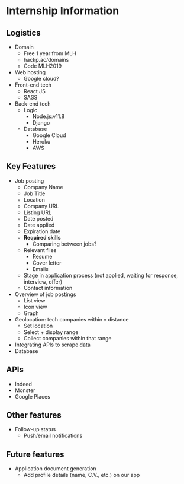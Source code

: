 # Internship Information

## Logistics

- Domain
  - Free 1 year from MLH
  - hackp.ac/domains
  - Code MLH2019
- Web hosting
  - Google cloud?
- Front-end tech
  - React JS
  - SASS
- Back-end tech
  - Logic
    - Node.js:v11.8
    - Django
  - Database
    - Google Cloud
    - Heroku
    - AWS

## Key Features

- Job posting
  - Company Name
  - Job Title
  - Location
  - Company URL
  - Listing URL
  - Date posted
  - Date applied
  - Expiration date
  - **Required skills**
    - Comparing between jobs?
  - Relevant files
    - Resume
    - Cover letter
    - Emails
  - Stage in application process (not applied, waiting for response, interview, offer)
  - Contact information
- Overview of job postings
  - List view
  - Icon view
  - Graph
- Geolocation: tech companies within `x` distance
  - Set location
  - Select + display range
  - Collect companies within that range
- Integrating APIs to scrape data
- Database

## APIs

- Indeed
- Monster
- Google Places

## Other features

- Follow-up status
  - Push/email notifications

## Future features

- Application document generation
  - Add profile details (name, C.V., etc.) on our app
